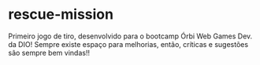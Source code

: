 # rescue-mission
Primeiro jogo de tiro, desenvolvido para o bootcamp Órbi Web Games Dev. da DIO! Sempre existe espaço para melhorias, então, críticas e sugestões são sempre bem vindas!! 
